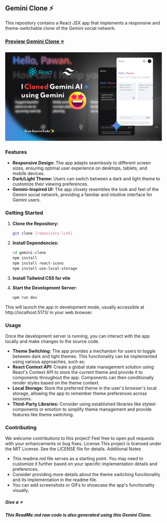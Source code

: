 ## Gemini Clone ⚡️

This repository contains a React JSX app that implements a responsive and theme-switchable clone of the Gemini social network.

### [Preview Gemini Clone ⭐️](https://gemini-clone-henna.vercel.app/)
#### ![Gemini Clone](gemini-clone.png)

### Features

* **Responsive Design:** The app adapts seamlessly to different screen sizes, ensuring optimal user experience on desktops, tablets, and mobile devices.
* **Dark/Light Theme:** Users can switch between a dark and light theme to customize their viewing preferences.
* **Gemini-Inspired UI:** The app closely resembles the look and feel of the Gemini social network, providing a familiar and intuitive interface for Gemini users.

### Getting Started

1. **Clone the Repository:**

   ```bash
   git clone [repository-link]

2. **Install Dependencies:**
   ```bash
   cd gemini-clone
   npm install
   npm install react-icons
   npm install use-local-storage
3. **Install Tailwind CSS for vite**


4. **Start the Development Server:**
   ```bash
   npm run dev

This will launch the app in development mode, usually accessible at http://localhost:5173/ in your web browser.
### Usage
Once the development server is running, you can interact with the app locally and make changes to the source code.
* **Theme Switching:** The app provides a mechanism for users to toggle between dark and light themes. This functionality can be implemented using various approaches, such as:
 * **React Context API:** Create a global state management solution using React's Context API to store the current theme and provide it to components throughout the app. Components can then conditionally render styles based on the theme context.
 * **Local Storage:** Store the preferred theme in the user's browser's local storage, allowing the app to remember theme preferences across sessions.
 * **Third-Party Libraries:** Consider using established libraries like styled-components or emotion to simplify theme management and provide features like theme switching.

### Contributing
We welcome contributions to this project! Feel free to open pull requests with your enhancements or bug fixes.
License
This project is licensed under the MIT License. See the LICENSE file for details.
Additional Notes
 * This readme.md file serves as a starting point. You may need to customize it further based on your specific implementation details and preferences.
 * Consider providing more details about the theme switching functionality and its implementation in the readme file.
 * You can add screenshots or GIFs to showcase the app's functionality visually.

#### ***Give a ⭐️***
 ***This ReadMe.md raw code is also generated using this **Gemini Clone**.***
